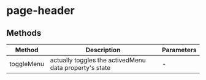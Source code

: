 # page-header

## Methods

<!-- @vuese:page-header:methods:start -->
|Method|Description|Parameters|
|---|---|---|
|toggleMenu|actually toggles the activedMenu data property's state|-|

<!-- @vuese:page-header:methods:end -->


